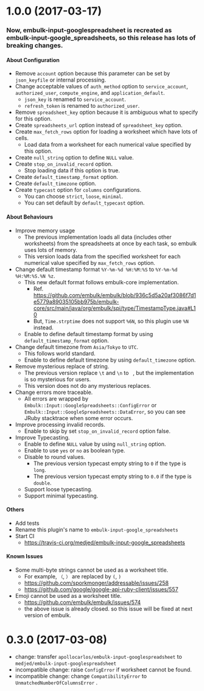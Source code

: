 1.0.0 (2017-03-17)
==================

### Now, embulk-input-googlespreadsheet is recreated as embulk-input-google_spreadsheets, so this release has **lots of breaking changes**.

#### About Configuration
- Remove `account` option because this parameter can be set by `json_keyfile` or internal processing.
- Change acceptable values of `auth_method` option to `service_account`, `authorized_user`, `compute_engine`, and `application_default`.
  - `json_key` is renamed to `service_account`.
  - `refresh_token` is renamed to `authorized_user`.
- Remove `spreadsheet_key` option because it is ambiguous what to specify for this option.
- Create `spreadsheets_url` option instead of `spreadsheet_key` option.
- Create `max_fetch_rows` option for loading a worksheet which have lots of cells.
  - Load data from a worksheet for each numerical value specified by this option.
- Create `null_string` option to define `NULL` value.
- Create `stop_on_invalid_record` option.
  - Stop loading data if this option is true.
- Create `default_timestamp_format` option.
- Create `default_timezone` option.
- Create `typecast` option for `columns` configurations.
  - You can choose `strict`, `loose`, `minimal`.
  - You can set default by `default_typecast` option.

#### About Behaviours
- Improve memory usage
  - The previous implementation loads all data (includes other worksheets) from the spreadsheets at once by each task, so embulk uses lots of memory.
  - This version loads data from the specified worksheet for each numerical value specified by `max_fetch_rows` option.
- Change default timestamp format `%Y-%m-%d %H:%M:%S` to `%Y-%m-%d %H:%M:%S.%N %z`.
  - This new default format follows embulk-core implementation.
    - Ref. https://github.com/embulk/embulk/blob/936c5d5a20af3086f7d1e5779a89035105bb975b/embulk-core/src/main/java/org/embulk/spi/type/TimestampType.java#L10
    - But, `Time.strptime` does not support `%6N`, so this plugin use `%N` instead.
  - Enable to define default timestamp format by using `default_timestamp_format` option.
- Change default timezone from `Asia/Tokyo` to `UTC`.
  - This follows world standard.
  - Enable to define default timezone by using `default_timezone` option.
- Remove mysterious replace of string.
  - The previous version replace `\t` and `\n` to ` `, but the implementation is so mysterious for users.
  - This version does not do any mysterious replaces.
- Change errors more traceable.
  - All errors are wrapped by `Embulk::Input::GoogleSpreadsheets::ConfigError` or `Embulk::Input::GoogleSpreadsheets::DataError`, so you can see JRuby stacktrace when some error occurs.
- Improve processing invalid records.
  - Enable to skip by set `stop_on_invalid_record` option false.
- Improve Typecasting.
  - Enable to define `NULL` value by using `null_string` option.
  - Enable to use `yes` or `no` as boolean type.
  - Disable to round values.
    - The previous version typecast empty string to `0` if the type is `long`.
    - The previous version typecast empty string to `0.0` if the type is `double`.
  - Support loose typecasting.
  - Support minimal typecasting.
  
#### Others
- Add tests
- Rename this plugin's name to `embulk-input-google_spreadsheets`
- Start CI
  - https://travis-ci.org/medjed/embulk-input-google_spreadsheets
  
#### Known Issues
- Some multi-byte strings cannot be used as a worksheet title.
  - For example, `（`, `）` are replaced by `(`, `)`
  - https://github.com/sporkmonger/addressable/issues/258
  - https://github.com/google/google-api-ruby-client/issues/557
- Emoji cannot be used as a worksheet title.
  - https://github.com/embulk/embulk/issues/574
  - the above issue is already closed. so this issue will be fixed at next version of embulk.

0.3.0 (2017-03-08)
==================

- change: transfer `apollocarlos/embulk-input-googlespreadsheet` to `medjed/embulk-input-googlespreadsheet`
- incompatible change: raise `ConfigError` if worksheet cannot be found.
- incompatible change: change `CompatibilityError` to `UnmatchedNumberOfColumnsError` .
